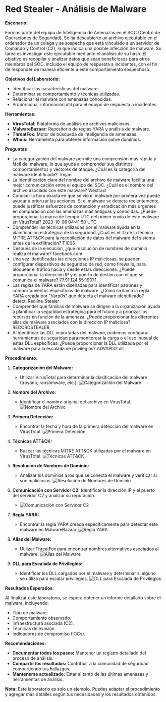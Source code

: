 # Red Stealer - Análisis de Malware

**Escenario:**

Formas parte del equipo de Inteligencia de Amenazas en el SOC (Centro de Operaciones de Seguridad). Se ha descubierto un archivo ejecutable en el ordenador de un colega y se sospecha que está vinculado a un servidor de Comando y Control (C2), lo que indica una posible infección de malware.
Su tarea es investigar este ejecutable mediante el análisis de su hash. El objetivo es recopilar y analizar datos que sean beneficiosos para otros miembros del SOC, incluido el equipo de respuesta a incidentes, con el fin de responder de manera eficiente a este comportamiento sospechoso.

**Objetivos del Laboratorio:**

* Identificar las características del malware.
* Determinar su comportamiento y técnicas utilizadas.
* Relacionar el malware con amenazas conocidas.
* Proporcionar información útil para el equipo de respuesta a incidentes.

**Herramientas:**

* **VirusTotal:** Plataforma de análisis de archivos maliciosos.
* **MalwareBazaar:** Repositorio de reglas YARA y análisis de malware.
* **ThreatFox:** Motor de búsqueda de inteligencia de amenazas.
* **Whois:** Herramienta para obtener información sobre dominios.

**Preguntas**
* La categorización del malware permite una comprensión más rápida y fácil del malware, lo que ayuda a comprender sus distintos comportamientos y vectores de ataque. ¿Cuál es la categoría del malware identificado? Trojan
* La identificación clara del nombre del archivo de malware facilita una mejor comunicación entre el equipo del SOC. ¿Cuál es el nombre del archivo asociado con este malware? Wextract
* Conocer la hora exacta en que se vio el malware por primera vez puede ayudar a priorizar las acciones. Si el malware se detecta recientemente, puede justificar esfuerzos de contención y erradicación más urgentes en comparación con las amenazas más antiguas y conocidas. ¿Puede proporcionar la marca de tiempo UTC del primer envío de este malware en VirusTotal? 2023-10-06 04:41:50 UTC
* Comprender las técnicas utilizadas por el malware ayuda en la planificación estratégica de la seguridad. ¿Cuál es el ID de la técnica MITRE ATT&CK para la recopilación de datos del malware del sistema antes de la exfiltración? T1005
* Después de la ejecución, ¿qué resolución de nombres de dominio realiza el malware? facebook.com
* Una vez identificadas las direcciones IP maliciosas, se pueden configurar dispositivos de seguridad de red, como firewalls, para bloquear el tráfico hacia y desde estas direcciones. ¿Puede proporcionar la dirección IP y el puerto de destino con el que se comunica el malware? 77.91.124.55:19071
* Las reglas de YARA están diseñadas para identificar patrones y comportamientos específicos de malware. ¿Cómo se llama la regla YARA creada por "Varp0s" que detecta el malware identificado? detect_Redline_Stealer
* Comprender qué familias de malware se dirigen a la organización ayuda a planificar la seguridad estratégica para el futuro y a priorizar los recursos en función de la amenaza. ¿Puede proporcionar los diferentes alias de malware asociados con la dirección IP maliciosa? RECORDSTEALER
* Al identificar las DLL importadas del malware, podemos configurar herramientas de seguridad para monitorear la carga o el uso inusual de estas DLL específicas. ¿Puede proporcionar la DLL utilizada por el malware para la escalada de privilegios? ADVAPI32.dll

**Procedimiento:**

1. **Categorización del Malware:**
   * Utilizar VirusTotal para determinar la clasificación del malware (troyano, ransomware, etc.).
    ![Categorización del Malware](https://github.com/Shispopo/Laboratorios-Ciberseguridad/blob/main/Cyberdefenders/Red%20Stealer/Imagenes/1.png)

2. **Nombre del Archivo:**
   * Identificar el nombre original del archivo en VirusTotal.
     ![Nombre del Archivo](https://github.com/Shispopo/Laboratorios-Ciberseguridad/blob/main/Cyberdefenders/Red%20Stealer/Imagenes/2.png)

3. **Primera Detección:**
   * Encontrar la fecha y hora de la primera detección del malware en VirusTotal.
     ![Primera Detección](https://github.com/Shispopo/Laboratorios-Ciberseguridad/blob/main/Cyberdefenders/Red%20Stealer/Imagenes/3.png)

4. **Técnicas ATT&CK:**
   * Buscar las técnicas MITRE ATT&CK utilizadas por el malware en VirusTotal.
     ![Técnicas ATT&CK](https://github.com/Shispopo/Laboratorios-Ciberseguridad/blob/main/Cyberdefenders/Red%20Stealer/Imagenes/4.png)

5. **Resolución de Nombres de Dominio:**
   * Analizar los dominios a los que se conecta el malware y verificar si son maliciosos.
     ![Resolución de Nombres de Dominio](https://github.com/Shispopo/Laboratorios-Ciberseguridad/blob/main/Cyberdefenders/Red%20Stealer/Imagenes/5.png)

6. **Comunicación con Servidor C2:**
   Identificar la dirección IP y el puerto del servidor C2 y analizar su reputación.
   * ![Comunicación con Servidor C2](https://github.com/Shispopo/Laboratorios-Ciberseguridad/blob/main/Cyberdefenders/Red%20Stealer/Imagenes/5.png)

7. **Regla YARA:**
   * Encontrar la regla YARA creada específicamente para detectar este malware en MalwareBazaar.
    ![Regla YARA](https://github.com/Shispopo/Laboratorios-Ciberseguridad/blob/main/Cyberdefenders/Red%20Stealer/Imagenes/7.png)

8. **Alias del Malware:**
   * Utilizar ThreatFox para encontrar nombres alternativos asociados al malware.
    ![Alias del Malware](https://github.com/Shispopo/Laboratorios-Ciberseguridad/blob/main/Cyberdefenders/Red%20Stealer/Imagenes/8.jpeg)

9. **DLL para Escalada de Privilegios:**
   * Identificar los DLL cargados por el malware y determinar si alguno se utiliza para escalar privilegios.
    ![DLL para Escalada de Privilegios](https://github.com/Shispopo/Laboratorios-Ciberseguridad/blob/main/Cyberdefenders/Red%20Stealer/Imagenes/9.png)

**Resultados Esperados:**

Al finalizar este laboratorio, se espera obtener un informe detallado sobre el malware, incluyendo:

* Tipo de malware.
* Comportamiento observado.
* Infraestructura asociada (C2).
* Técnicas de evasión.
* Indicadores de compromiso (IOCs).

**Recomendaciones:**

* **Documentar todos los pasos:** Mantener un registro detallado del proceso de análisis.
* **Compartir los resultados:** Contribuir a la comunidad de seguridad compartiendo tus hallazgos.
* **Mantenerse actualizado:** Estar al tanto de las últimas amenazas y herramientas de análisis.

**Nota:** Este laboratorio es solo un ejemplo. Puedes adaptar el procedimiento y agregar más detalles según tus necesidades y los resultados obtenidos.
